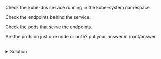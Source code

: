 Check the kube-dns service running in the kube-system namespace.

Check the endpoints behind the service. 

Check the pods that serve the endpoints.

Are the pods on just one node or both? put your answer in /root/answer

<br>
<details>
<summary>Solution</summary>

Describe the service and look at information.
```plain
kubectl -n kube-system describe svc kube-dns
```{{exec}}

What labels do you see? What ports are used and which protocols are for each?

Check the endpoints behind the service
```plain
kubectl -n kube-system describe ep kube-dns
```{{exec}}

What labels do you see? What ports are used and which protocols are for each?

Check the pods that serve those endpoints
```plain
kubectl -n kube-system get pods -l k8s-app=kube-dns -o wide
```{{exec}}

Where are these pods located? What other information can you gather about coredns in this system?

```plain
kubectl -n kube-system get all | grep coredns
```{{exec}}

Answer the final lab question.

```plain
echo both > /root/answer
```{{exec}}

</details>